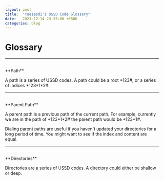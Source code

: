 ```yaml
---
layout: post
title:  "Yuesesdi's USSD Code Glossary"
date:   2021-12-14 23:35:00 +0800
categories: blog
---
```

# Glossary

---
<br />
**Path**

A path is a series of USSD codes. A path could be a root \*123#, or a series of indices \*123\*1\*2#.

---
<br />
**Parent Path**

A parent path is a previous path of the current path. For example, currently we are in the path of \*123\*1\*2# the parent path would be \*123\*1#.

Dialing parent paths are useful if you haven't updated your directories for a long period of time. You might want to see if the index and content are equal.

---
<br />
**Directories**

Directories are a series of USSD codes. A directory could either be shallow or deep.
